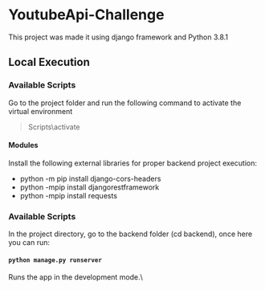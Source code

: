 # YoutubeApi-Challenge

This project was made it using django framework and Python 3.8.1

## Local Execution

### Available Scripts

Go to the project folder and run the following command to activate the virtual environment
> Scripts\activate

#### Modules

  Install the following external libraries for proper backend project execution:

- python -m pip install django-cors-headers
- python -mpip install djangorestframework
- python -mpip install requests


### Available Scripts

In the project directory, go to the backend folder (cd backend), once here you can run:

#### `python manage.py runserver`

Runs the app in the development mode.\

